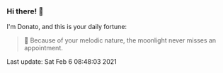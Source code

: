 ### Hi there! 👋 

I'm Donato, and this is your daily fortune:

> 🥠 Because of your melodic nature, the moonlight never misses an appointment.

Last update: Sat Feb  6 08:48:03 2021